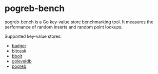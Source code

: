 pogreb-bench
============

pogreb-bench is a Go key-value store benchmarking tool. It measures the performance of random inserts and random point lookups.

Supported key-value stores:

- [badger](https://github.com/dgraph-io/badger)
- [bitcask](https://git.mills.io/prologic/bitcask)
- [bbolt](https://github.com/etcd-io/bbolt)
- [goleveldb](https://github.com/syndtr/goleveldb)
- [pogreb](https://github.com/akrylysov/pogreb)

